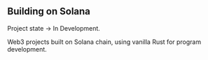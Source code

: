 ## Building on Solana

Project state -> In Development.

Web3 projects built on Solana chain, using vanilla Rust for program development.
